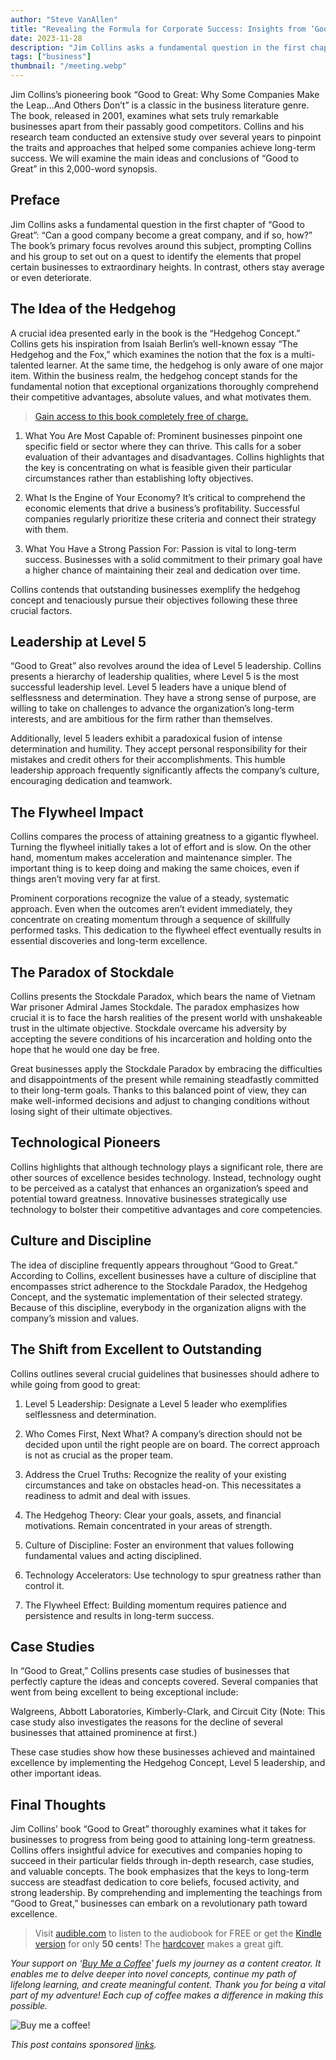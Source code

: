 ```yaml
---
author: "Steve VanAllen"
title: "Revealing the Formula for Corporate Success: Insights from ‘Good to Great’"
date: 2023-11-28
description: "Jim Collins asks a fundamental question in the first chapter of “Good to Great”: “Can a good company become a great company, and if so, how?”"
tags: ["business"]
thumbnail: "/meeting.webp"
---
```


Jim Collins’s pioneering book “Good to Great: Why Some Companies Make the Leap…And Others Don’t” is a classic in the business literature genre. The book, released in 2001, examines what sets truly remarkable businesses apart from their passably good competitors. Collins and his research team conducted an extensive study over several years to pinpoint the traits and approaches that helped some companies achieve long-term success. We will examine the main ideas and conclusions of “Good to Great” in this 2,000-word synopsis.

## Preface

Jim Collins asks a fundamental question in the first chapter of “Good to Great”: “Can a good company become a great company, and if so, how?” The book’s primary focus revolves around this subject, prompting Collins and his group to set out on a quest to identify the elements that propel certain businesses to extraordinary heights. In contrast, others stay average or even deteriorate.

## The Idea of the Hedgehog

A crucial idea presented early in the book is the “Hedgehog Concept.” Collins gets his inspiration from Isaiah Berlin’s well-known essay “The Hedgehog and the Fox,” which examines the notion that the fox is a multi-talented learner. At the same time, the hedgehog is only aware of one major item. Within the business realm, the hedgehog concept stands for the fundamental notion that exceptional organizations thoroughly comprehend their competitive advantages, absolute values, and what motivates them.

> [Gain access to this book completely free of charge.](https://medium.com/r/?url=https%3A%2F%2Fwlr.link%2Fgood-to-great-audio)

1. What You Are Most Capable of: Prominent businesses pinpoint one specific field or sector where they can thrive. This calls for a sober evaluation of their advantages and disadvantages. Collins highlights that the key is concentrating on what is feasible given their particular circumstances rather than establishing lofty objectives.

2. What Is the Engine of Your Economy? It’s critical to comprehend the economic elements that drive a business’s profitability. Successful companies regularly prioritize these criteria and connect their strategy with them.

3. What You Have a Strong Passion For: Passion is vital to long-term success. Businesses with a solid commitment to their primary goal have a higher chance of maintaining their zeal and dedication over time.

Collins contends that outstanding businesses exemplify the hedgehog concept and tenaciously pursue their objectives following these three crucial factors.

## Leadership at Level 5

“Good to Great” also revolves around the idea of Level 5 leadership. Collins presents a hierarchy of leadership qualities, where Level 5 is the most successful leadership level. Level 5 leaders have a unique blend of selflessness and determination. They have a strong sense of purpose, are willing to take on challenges to advance the organization’s long-term interests, and are ambitious for the firm rather than themselves.

Additionally, level 5 leaders exhibit a paradoxical fusion of intense determination and humility. They accept personal responsibility for their mistakes and credit others for their accomplishments. This humble leadership approach frequently significantly affects the company’s culture, encouraging dedication and teamwork.

## The Flywheel Impact

Collins compares the process of attaining greatness to a gigantic flywheel. Turning the flywheel initially takes a lot of effort and is slow. On the other hand, momentum makes acceleration and maintenance simpler. The important thing is to keep doing and making the same choices, even if things aren’t moving very far at first.

Prominent corporations recognize the value of a steady, systematic approach. Even when the outcomes aren’t evident immediately, they concentrate on creating momentum through a sequence of skillfully performed tasks. This dedication to the flywheel effect eventually results in essential discoveries and long-term excellence.

## The Paradox of Stockdale

Collins presents the Stockdale Paradox, which bears the name of Vietnam War prisoner Admiral James Stockdale. The paradox emphasizes how crucial it is to face the harsh realities of the present world with unshakeable trust in the ultimate objective. Stockdale overcame his adversity by accepting the severe conditions of his incarceration and holding onto the hope that he would one day be free.

Great businesses apply the Stockdale Paradox by embracing the difficulties and disappointments of the present while remaining steadfastly committed to their long-term goals. Thanks to this balanced point of view, they can make well-informed decisions and adjust to changing conditions without losing sight of their ultimate objectives.

## Technological Pioneers

Collins highlights that although technology plays a significant role, there are other sources of excellence besides technology. Instead, technology ought to be perceived as a catalyst that enhances an organization’s speed and potential toward greatness. Innovative businesses strategically use technology to bolster their competitive advantages and core competencies.

## Culture and Discipline

The idea of discipline frequently appears throughout “Good to Great.” According to Collins, excellent businesses have a culture of discipline that encompasses strict adherence to the Stockdale Paradox, the Hedgehog Concept, and the systematic implementation of their selected strategy. Because of this discipline, everybody in the organization aligns with the company’s mission and values.

## The Shift from Excellent to Outstanding

Collins outlines several crucial guidelines that businesses should adhere to while going from good to great:

1. Level 5 Leadership: Designate a Level 5 leader who exemplifies selflessness and determination.

2. Who Comes First, Next What? A company’s direction should not be decided upon until the right people are on board. The correct approach is not as crucial as the proper team.

3. Address the Cruel Truths: Recognize the reality of your existing circumstances and take on obstacles head-on. This necessitates a readiness to admit and deal with issues.

4. The Hedgehog Theory: Clear your goals, assets, and financial motivations. Remain concentrated in your areas of strength.

5. Culture of Discipline: Foster an environment that values following fundamental values and acting disciplined.

6. Technology Accelerators: Use technology to spur greatness rather than control it.

7. The Flywheel Effect: Building momentum requires patience and persistence and results in long-term success.

## Case Studies

In “Good to Great,” Collins presents case studies of businesses that perfectly capture the ideas and concepts covered. Several companies that went from being excellent to being exceptional include:

Walgreens, Abbott Laboratories, Kimberly-Clark, and Circuit City (Note: This case study also investigates the reasons for the decline of several businesses that attained prominence at first.)

These case studies show how these businesses achieved and maintained excellence by implementing the Hedgehog Concept, Level 5 leadership, and other important ideas.

## Final Thoughts

Jim Collins’ book “Good to Great” thoroughly examines what it takes for businesses to progress from being good to attaining long-term greatness. Collins offers insightful advice for executives and companies hoping to succeed in their particular fields through in-depth research, case studies, and valuable concepts. The book emphasizes that the keys to long-term success are steadfast dedication to core beliefs, focused activity, and strong leadership. By comprehending and implementing the teachings from “Good to Great,” businesses can embark on a revolutionary path toward excellence.

> Visit [audible.com](https://wlr.link/good-to-great-audio) to listen to the audiobook for FREE or get the [Kindle version](https://wlr.link/good-to-great-ebook) for only **50 cents**! The [hardcover](https://wlr.link/good-to-great-hardcover) makes a great gift.


*Your support on ‘[Buy Me a Coffee](https://wlr.link/buy-me-a-coffee)’ fuels my journey as a content creator. It enables me to delve deeper into novel concepts, continue my path of lifelong learning, and create meaningful content. Thank you for being a vital part of my adventure! Each cup of coffee makes a difference in making this possible.*

![Buy me a coffee!](/coffee.png)

*This post contains sponsored [links](https://wlr.link/m/bio).*